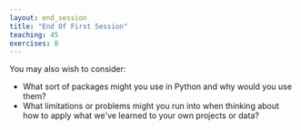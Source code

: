 ```yaml
---
layout: end_session
title: "End Of First Session"
teaching: 45
exercises: 0
---
```


You may also wish to consider:
* What sort of packages might you use in Python and why would you use them?
* What limitations or problems might you run into when thinking about how to apply what we've learned to your own projects or data?
